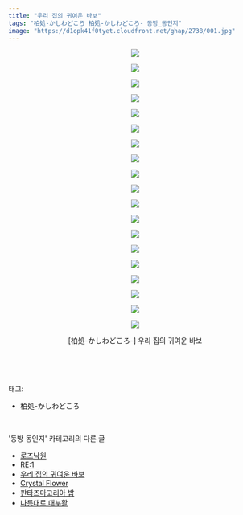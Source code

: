 ```yaml
---
title: "우리 집의 귀여운 바보"
tags: "柏処-かしわどころ 柏処-かしわどころ- 동방_동인지"
image: "https://d1opk41f0tyet.cloudfront.net/ghap/2738/001.jpg"
---
```

<div class="article">
<p style="text-align: center; clear: none; float: none;"><img src="{{ site.imgserver10 }}/ghap/2738/001.jpg"/></p>
<p style="text-align: center; clear: none; float: none;"><img src="{{ site.imgserver10 }}/ghap/2738/002.jpg"/></p>
<p style="text-align: center; clear: none; float: none;"><img src="{{ site.imgserver10 }}/ghap/2738/003.jpg"/></p>
<p style="text-align: center; clear: none; float: none;"><img src="{{ site.imgserver10 }}/ghap/2738/004.jpg"/></p>
<p style="text-align: center; clear: none; float: none;"><img src="{{ site.imgserver10 }}/ghap/2738/005.jpg"/></p>
<p style="text-align: center; clear: none; float: none;"><img src="{{ site.imgserver10 }}/ghap/2738/006.jpg"/></p>
<p style="text-align: center; clear: none; float: none;"><img src="{{ site.imgserver10 }}/ghap/2738/007.jpg"/></p>
<p style="text-align: center; clear: none; float: none;"><img src="{{ site.imgserver10 }}/ghap/2738/008.jpg"/></p>
<p style="text-align: center; clear: none; float: none;"><img src="{{ site.imgserver10 }}/ghap/2738/009.jpg"/></p>
<p style="text-align: center; clear: none; float: none;"><img src="{{ site.imgserver10 }}/ghap/2738/010.jpg"/></p>
<p style="text-align: center; clear: none; float: none;"><img src="{{ site.imgserver10 }}/ghap/2738/011.jpg"/></p>
<p style="text-align: center; clear: none; float: none;"><img src="{{ site.imgserver10 }}/ghap/2738/012.jpg"/></p>
<p style="text-align: center; clear: none; float: none;"><img src="{{ site.imgserver10 }}/ghap/2738/013.jpg"/></p>
<p style="text-align: center; clear: none; float: none;"><img src="{{ site.imgserver10 }}/ghap/2738/014.jpg"/></p>
<p style="text-align: center; clear: none; float: none;"><img src="{{ site.imgserver10 }}/ghap/2738/015.jpg"/></p>
<p style="text-align: center; clear: none; float: none;"><img src="{{ site.imgserver10 }}/ghap/2738/016.jpg"/></p>
<p style="text-align: center; clear: none; float: none;"><img src="{{ site.imgserver10 }}/ghap/2738/017.jpg"/></p>
<p style="text-align: center; clear: none; float: none;"><img src="{{ site.imgserver10 }}/ghap/2738/018.jpg"/></p>
<p style="text-align: center; clear: none; float: none;"><img src="{{ site.imgserver10 }}/ghap/2738/019.jpg"/></p>
<p style="text-align: center; clear: none; float: none;">[柏処-かしわどころ-] 우리 집의 귀여운 바보</p>
<p><br/></p>
</div><br/>
<div class="tagTrail">
<p>태그: </p>
<ul>
<li>柏処-かしわどころ</li>
</ul>
</div><br/>
<div class="another">
<p>'동방 동인지' 카테고리의 다른 글</p>
<ul>
<li><a href="/ghap_2740">로즈낙원</a></li>
<li><a href="/ghap_2739">RE:1</a></li>
<li><a href="/ghap_2738">우리 집의 귀여운 바보</a></li>
<li><a href="/ghap_2737">Crystal Flower</a></li>
<li><a href="/ghap_2736">판타즈마고리아 밥</a></li>
<li><a href="/ghap_2735">나름대로 대부활</a></li>
</ul>
</div><br/>
<div class="cb_module cb_fluid">
<div class="cb_wrt cb_profile">
</div><!-- commentList close -->
</div><br/>
